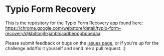 # Typio Form Recovery

This is the repository for the Typio Form Recovery app found here:
https://chrome.google.com/webstore/detail/typio-form-recovery/djkbihbnjhkjahbhjaadbepppbpoedaa

Please submit feedback or bugs on the [issues page](https://bitbucket.org/nicklassandell/chrome-form-recovery/issues?status=new&status=open), or if you're up for the challenge add/fix it yourself and send me a pull request. :)